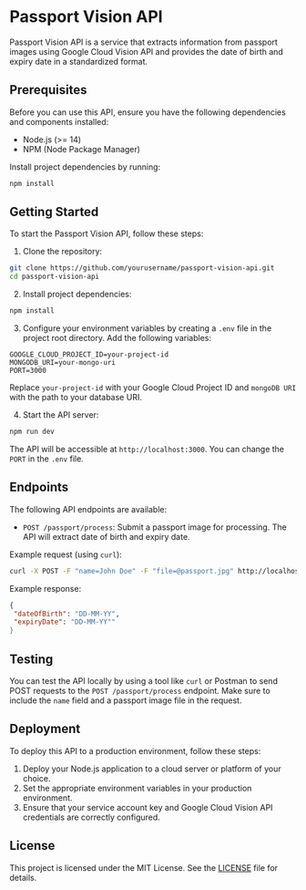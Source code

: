 # Passport Vision API

Passport Vision API is a service that extracts information from passport images using Google Cloud Vision API and provides the date of birth and expiry date in a standardized format.

## Prerequisites

Before you can use this API, ensure you have the following dependencies and components installed:

- Node.js (>= 14)
- NPM (Node Package Manager)

Install project dependencies by running:

```bash
npm install
```

## Getting Started

To start the Passport Vision API, follow these steps:

1. Clone the repository:

```bash
git clone https://github.com/yourusername/passport-vision-api.git
cd passport-vision-api
```

2. Install project dependencies:

```bash
npm install
```

3. Configure your environment variables by creating a `.env` file in the project root directory. Add the following variables:

```dotenv
GOOGLE_CLOUD_PROJECT_ID=your-project-id
MONGODB_URI=your-mongo-uri
PORT=3000
```

Replace `your-project-id` with your Google Cloud Project ID and `mongoDB URI` with the path to your database URI.

4. Start the API server:

```bash
npm run dev
```

The API will be accessible at `http://localhost:3000`. You can change the `PORT` in the `.env` file.

## Endpoints

The following API endpoints are available:

- `POST /passport/process`: Submit a passport image for processing. The API will extract date of birth and expiry date.

Example request (using `curl`):

```bash
curl -X POST -F "name=John Doe" -F "file=@passport.jpg" http://localhost:3000/passport/process
```

Example response:

```json
{
 "dateOfBirth": "DD-MM-YY",
 "expiryDate": "DD-MM-YY""
}
```

## Testing

You can test the API locally by using a tool like `curl` or Postman to send POST requests to the `POST /passport/process` endpoint. Make sure to include the `name` field and a passport image file in the request.

## Deployment

To deploy this API to a production environment, follow these steps:

1. Deploy your Node.js application to a cloud server or platform of your choice.
2. Set the appropriate environment variables in your production environment.
3. Ensure that your service account key and Google Cloud Vision API credentials are correctly configured.

## License

This project is licensed under the MIT License. See the [LICENSE](LICENSE) file for details.
